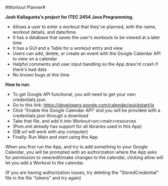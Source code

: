 #Workout Planner# 

**Josh Kallagunta's project for ITEC 2454 Java Programming.**

- Allows a user to enter a workout that they've planned, with the name, workout details, and date/time.
- It has a database that saves the user's workouts to be viewed at a later time 
- It has a GUI and a Table for a workout entry and view 
- Users can add, delete, or create an event with the Google Calendar API to view on a calendar
- Helpful comments and user input handling so the App does'nt crash if there's bad data
- No known bugs at this time 

**How to run:** 

- To get Google API functional, you will need to get your own credentials.json
- Go to this link: https://developers.google.com/calendar/quickstart/js 
- Click "Enable the Google Calendar API" and you will be provided with a credentials.json through a download 
- Take that file, and add it into Workout>src>main>resources
- (Pom.xml already has support for all libraries used in this App)
- (DB url will work with any computer)
- Finally: Run Main and start using the App

When you first run the App, and try to add something to your Google Calendar, you will be prompted with 
an authorization where the App asks for permission to view/edit/make changes to the calendar,
clicking allow will let you add a Workout to the calendar. 

(If you are having authorization issues, try deleting the "StoredCredential" file in the file "tokens" and try again)




